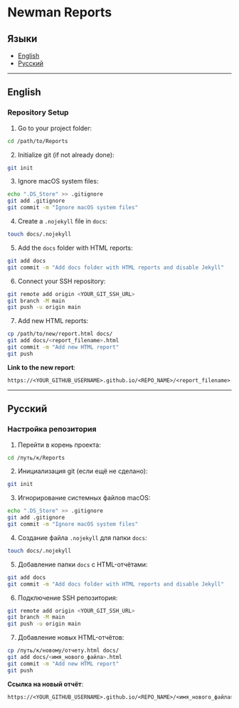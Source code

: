 # Newman Reports
## Языки
- [English](#english)
- [Русский](#русский)

---

## English

### Repository Setup

1. Go to your project folder:
```bash
cd /path/to/Reports
````

2. Initialize git (if not already done):

```bash
git init
```

3. Ignore macOS system files:

```bash
echo ".DS_Store" >> .gitignore
git add .gitignore
git commit -m "Ignore macOS system files"
```

4. Create a `.nojekyll` file in `docs`:

```bash
touch docs/.nojekyll
```

5. Add the `docs` folder with HTML reports:

```bash
git add docs
git commit -m "Add docs folder with HTML reports and disable Jekyll"
```

6. Connect your SSH repository:

```bash
git remote add origin <YOUR_GIT_SSH_URL>
git branch -M main
git push -u origin main
```

7. Add new HTML reports:

```bash
cp /path/to/new/report.html docs/
git add docs/<report_filename>.html
git commit -m "Add new HTML report"
git push
```

**Link to the new report**:

```
https://<YOUR_GITHUB_USERNAME>.github.io/<REPO_NAME>/<report_filename>.html
```

---

## Русский

### Настройка репозитория

1. Перейти в корень проекта:

```bash
cd /путь/к/Reports
```

2. Инициализация git (если ещё не сделано):

```bash
git init
```

3. Игнорирование системных файлов macOS:

```bash
echo ".DS_Store" >> .gitignore
git add .gitignore
git commit -m "Ignore macOS system files"
```

4. Создание файла `.nojekyll` для папки `docs`:

```bash
touch docs/.nojekyll
```

5. Добавление папки `docs` с HTML-отчётами:

```bash
git add docs
git commit -m "Add docs folder with HTML reports and disable Jekyll"
```

6. Подключение SSH репозитория:

```bash
git remote add origin <YOUR_GIT_SSH_URL>
git branch -M main
git push -u origin main
```

7. Добавление новых HTML-отчётов:

```bash
cp /путь/к/новому/отчету.html docs/
git add docs/<имя_нового_файла>.html
git commit -m "Add new HTML report"
git push
```

**Ссылка на новый отчёт**:

```
https://<YOUR_GITHUB_USERNAME>.github.io/<REPO_NAME>/<имя_нового_файла>.html
```
